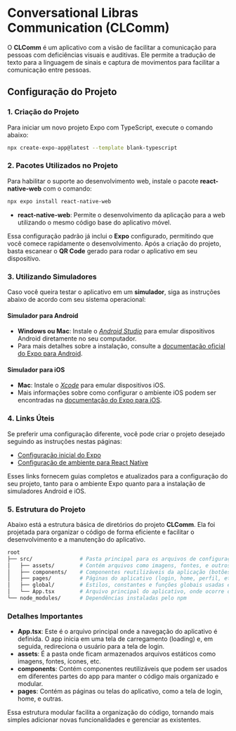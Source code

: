 
# Conversational Libras Communication (CLComm)

O **CLComm** é um aplicativo com a visão de facilitar a comunicação para pessoas com deficiências visuais e auditivas. Ele permite a tradução de texto para a linguagem de sinais e captura de movimentos para facilitar a comunicação entre pessoas.

## Configuração do Projeto

### 1. Criação do Projeto



Para iniciar um novo projeto Expo com TypeScript, execute o comando abaixo:

```bash
npx create-expo-app@latest --template blank-typescript
```

### 2. Pacotes Utilizados no Projeto

Para habilitar o suporte ao desenvolvimento web, instale o pacote **react-native-web** com o comando:

```bash
npx expo install react-native-web
```

- **react-native-web**: Permite o desenvolvimento da aplicação para a web utilizando o mesmo código base do aplicativo móvel.

Essa configuração padrão já inclui o **Expo** configurado, permitindo que você comece rapidamente o desenvolvimento. Após a criação do projeto, basta escanear o **QR Code** gerado para rodar o aplicativo em seu dispositivo.

### 3. Utilizando Simuladores

Caso você queira testar o aplicativo em um **simulador**, siga as instruções abaixo de acordo com seu sistema operacional:

#### Simulador para Android
- **Windows ou Mac**: Instale o [*Android Studio*](https://developer.android.com/studio?hl=pt-br) para emular dispositivos Android diretamente no seu computador.
- Para mais detalhes sobre a instalação, consulte a [documentação oficial do Expo para Android](https://docs.expo.dev/get-started/set-up-your-environment/).

#### Simulador para iOS
- **Mac**: Instale o [*Xcode*](https://apps.apple.com/us/app/xcode/id497799835) para emular dispositivos iOS.
- Mais informações sobre como configurar o ambiente iOS podem ser encontradas na [documentação do Expo para iOS](https://docs.expo.dev/get-started/set-up-your-environment/).

### 4. Links Úteis

Se preferir uma configuração diferente, você pode criar o projeto desejado seguindo as instruções nestas páginas:

- [Configuração inicial do Expo](https://docs.expo.dev/more/create-expo/#--template)
- [Configuração de ambiente para React Native](https://docs.expo.dev/get-started/set-up-your-environment/)

Esses links fornecem guias completos e atualizados para a configuração do seu projeto, tanto para o ambiente Expo quanto para a instalação de simuladores Android e iOS.

### 5. Estrutura do Projeto

Abaixo está a estrutura básica de diretórios do projeto **CLComm**. Ela foi projetada para organizar o código de forma eficiente e facilitar o desenvolvimento e a manutenção do aplicativo.

```bash
root
├── src/               # Pasta principal para os arquivos de configuração e código do aplicativo
│   ├── assets/        # Contém arquivos como imagens, fontes, e outros recursos estáticos
│   ├── components/    # Componentes reutilizáveis da aplicação (botões, layouts, etc.)
│   ├── pages/         # Páginas do aplicativo (login, home, perfil, etc.)
│   ├── global/        # Estilos, constantes e funções globais usadas em toda a aplicação
│   └── App.tsx        # Arquivo principal do aplicativo, onde ocorre o roteamento inicial
└── node_modules/      # Dependências instaladas pelo npm
```

### Detalhes Importantes

- **App.tsx**: Este é o arquivo principal onde a navegação do aplicativo é definida. O app inicia em uma tela de carregamento (loading) e, em seguida, redireciona o usuário para a tela de login.
- **assets**: É a pasta onde ficam armazenados arquivos estáticos como imagens, fontes, ícones, etc.
- **components**: Contém componentes reutilizáveis que podem ser usados em diferentes partes do app para manter o código mais organizado e modular.
- **pages**: Contém as páginas ou telas do aplicativo, como a tela de login, home, e outras.

Essa estrutura modular facilita a organização do código, tornando mais simples adicionar novas funcionalidades e gerenciar as existentes.
